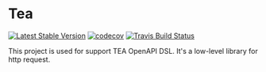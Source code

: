 # Tea

<a href="https://badge.fury.io/gh/alibabacloud-go%2Ftea"><img src="https://badge.fury.io/gh/alibabacloud-go%2Ftea.svg" alt="Latest Stable Version"></a>
<a href="https://codecov.io/gh/alibabacloud-go/tea"><img src="https://codecov.io/gh/alibabacloud-go/tea/branch/master/graph/badge.svg" alt="codecov"></a>
<a href="https://travis-ci.org/alibabacloud-go/tea"><img src="https://travis-ci.org/alibabacloud-go/tea.svg?branch=master" alt="Travis Build Status"></a>

This project is used for support TEA OpenAPI DSL. It's a low-level library for http request.
